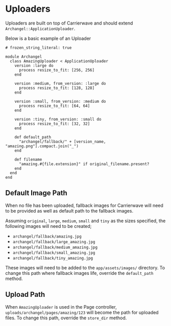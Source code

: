 # Uploaders

Uploaders are built on top of Carrierwave and should extend `Archangel::ApplicationUploader`.

Below is a basic example of an Uploader

```
# frozen_string_literal: true

module Archangel
  class AmazingUploader < ApplicationUploader
    version :large do
      process resize_to_fit: [256, 256]
    end

    version :medium, from_version: :large do
      process resize_to_fit: [128, 128]
    end

    version :small, from_version: :medium do
      process resize_to_fit: [64, 64]
    end

    version :tiny, from_version: :small do
      process resize_to_fit: [32, 32]
    end

    def default_path
      "archangel/fallback/" + [version_name, "amazing.png"].compact.join("_")
    end

    def filename
      "amazing.#{file.extension}" if original_filename.present?
    end
  end
end
```

## Default Image Path

When no file has been uploaded, fallback images for Carrierwave will need to be provided as well as default path to the fallback images.

Assuming `original`, `large`, `medium`, `small` and `tiny` as the sizes specified, the following images will need to be created; 

* `archangel/fallback/amazing.jpg`
* `archangel/fallback/large_amazing.jpg`
* `archangel/fallback/medium_amazing.jpg`
* `archangel/fallback/small_amazing.jpg`
* `archangel/fallback/tiny_amazing.jpg`

These images will need to be added to the `app/assets/images/` directory. To change this path where fallback images life, override the `default_path` method.

## Upload Path

When `AmazingUploader` is used in the Page controller, `uploads/archangel/pages/amazing/123` will become the path for uploaded files. To change this path, override the `store_dir` method.
